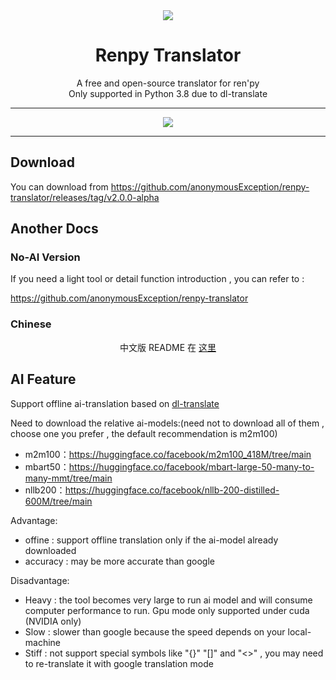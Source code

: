 
<div align=center><img src = "https://www.renpy.org/static/index-logo.png"></div>

# <div align=center>Renpy Translator</div>

<div align=center>A free and open-source translator for ren'py</div>

<div align=center>Only supported in Python 3.8 due to dl-translate</div>

------

<div align=center><img src = "https://github.com/anonymousException/renpy-translator/assets/157234942/5b77a190-991e-420b-9d18-093db64ebdaa"></div>

------

## Download

You can download from https://github.com/anonymousException/renpy-translator/releases/tag/v2.0.0-alpha

## Another Docs

### No-AI Version

If you need a light tool or detail function introduction , you can refer to :

https://github.com/anonymousException/renpy-translator

### Chinese

<div align=center>中文版 README 在 <a href = 'https://github.com/anonymousException/renpy-translator/tree/feature/ai-translate/README_zh.md'>这里</a> </div>

## AI Feature

Support offline ai-translation based on [dl-translate](https://github.com/xhluca/dl-translate)

Need to download the relative ai-models:(need not to download all of them , choose one you prefer , the default recommendation is m2m100)

- m2m100：https://huggingface.co/facebook/m2m100_418M/tree/main
- mbart50：https://huggingface.co/facebook/mbart-large-50-many-to-many-mmt/tree/main
- nllb200：https://huggingface.co/facebook/nllb-200-distilled-600M/tree/main

Advantage:

- offine : support offline translation only if the ai-model already downloaded
- accuracy : may be more accurate than google

Disadvantage:

- Heavy : the tool becomes very large to run ai model and will consume computer performance to run. Gpu mode only supported under cuda (NVIDIA only)
- Slow : slower than google because the speed depends on your local-machine
- Stiff : not support special symbols like "{}" "[]" and "<>" , you may need to re-translate it with google translation mode
